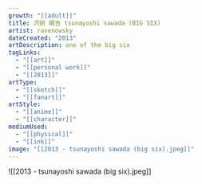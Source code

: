 ```yaml
---
growth: "[[adult]]"
title: 沢田 綱吉 tsunayoshi sawada (BIG SIX)
artist: ravenowsky
dateCreated: "2013"
artDescription: one of the big six
tagLinks:
  - "[[art]]"
  - "[[personal work]]"
  - "[[2013]]"
artType:
  - "[[sketch]]"
  - "[[fanart]]"
artStyle:
  - "[[anime]]"
  - "[[character]]"
mediumUsed:
  - "[[physical]]"
  - "[[ink]]"
image: "[[2013 - tsunayoshi sawada (big six).jpeg]]"
---
```

![[2013 - tsunayoshi sawada (big six).jpeg]]